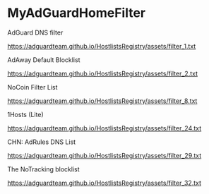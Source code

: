 # MyAdGuardHomeFilter

AdGuard DNS filter

<https://adguardteam.github.io/HostlistsRegistry/assets/filter_1.txt>

AdAway Default Blocklist

<https://adguardteam.github.io/HostlistsRegistry/assets/filter_2.txt>

NoCoin Filter List

<https://adguardteam.github.io/HostlistsRegistry/assets/filter_8.txt>

1Hosts (Lite)

<https://adguardteam.github.io/HostlistsRegistry/assets/filter_24.txt>

CHN: AdRules DNS List

<https://adguardteam.github.io/HostlistsRegistry/assets/filter_29.txt>

The NoTracking blocklist

<https://adguardteam.github.io/HostlistsRegistry/assets/filter_32.txt>
